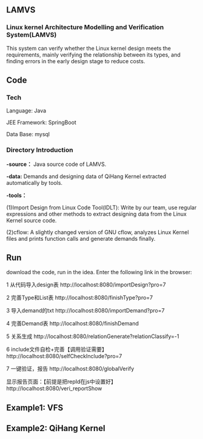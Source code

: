 ## LAMVS

### Linux kernel Architecture Modelling and Verification System(LAMVS)

This system can verify whether the Linux kernel design meets the requirements, mainly verifying the relationship between its types, and finding errors in the early design stage to reduce costs.

## Code

### Tech

Language: Java

JEE Framework: SpringBoot

Data Base: mysql

### Directory Introduction
**-source：**
Java source code of LAMVS.

**-data:** 
Demands and designing data of QiHang Kernel extracted automatically by tools.

**-tools：**

(1)Import Design from Linux Code Tool(IDLT): Write by our team, use regular expressions and other methods to extract designing data from the Linux Kernel source code.

(2)cflow: A slightly changed version of GNU cflow, analyzes Linux Kernel files and prints function calls and generate demands finally.


## Run

download the code, run in the idea. Enter the following link in the browser:

1 从代码导入design表
	http://localhost:8080/importDesign?pro=7
	
2 完善Type和List表
	http://localhost:8080/finishType?pro=7

3 导入demand的txt
	http://localhost:8080/importDemand?pro=7
	
4 完善Demand表
	http://localhost:8080/finishDemand

5 关系生成
	http://localhost:8080/relationGenerate?relationClassify=-1

6 include文件自检+完善【调用验证需要】
	http://localhost:8080/selfCheckInclude?pro=7

7 一键验证，报告
	http://localhost:8080/globalVerify
	
显示报告页面：【前提是把repId在js中设置好】
	http://localhost:8080/veri_reportShow
	


## Example1: VFS



## Example2: QiHang Kernel 






